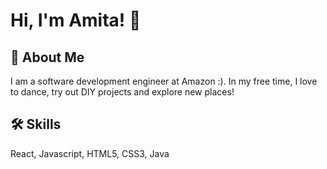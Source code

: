 
# Hi, I'm Amita! 👋


## 🚀 About Me
I am a software development engineer at Amazon :). In my free time, I love to dance, try out DIY projects and explore new places!
  

  
## 🛠 Skills
React, Javascript, HTML5, CSS3, Java

  
